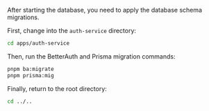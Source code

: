 After starting the database, you need to apply the database schema migrations.

First, change into the `auth-service` directory:
```bash
cd apps/auth-service
```

Then, run the BetterAuth and Prisma migration commands:
```bash
pnpm ba:migrate
pnpm prisma:mig
```

Finally, return to the root directory:
```bash
cd ../..
```
